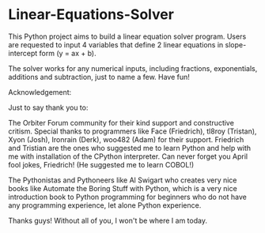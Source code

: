 # Linear-Equations-Solver
This Python project aims to build a linear equation solver program. Users are requested to input 4 variables that define 2 linear equations in slope-intercept form (y = ax + b). 

The solver works for any numerical inputs, including fractions, exponentials, additions and subtraction, just to name a few.
Have fun!

Acknowledgement:

Just to say thank you to:

The Orbiter Forum community for their kind support and constructive critism. Special thanks to programmers like Face (Friedrich), tl8roy (Tristan), Xyon (Josh), Ironrain (Derk), woo482 (Adam) for their support. Friedrich and Tristian are the ones who suggested me to learn Python and help with me with installation of the CPython interpreter.
Can never forget you April fool jokes, Friedrich! (He suggested me to learn COBOL!)

The Pythonistas and Pythoneers like Al Swigart who creates very nice books like Automate the Boring Stuff with Python, which is a very nice introduction book to Python programming for beginners who do not have any programming experience, let alone Python experience.

Thanks guys! Without all of you, I won't be where I am today. 
